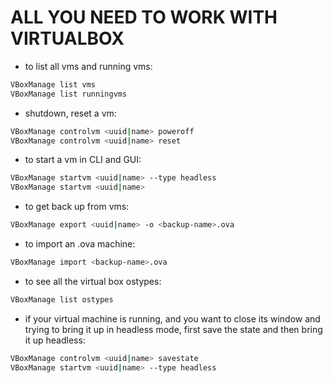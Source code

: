 # ALL YOU NEED TO WORK WITH VIRTUALBOX

+ to list all vms and running vms:
```bash
VBoxManage list vms
VBoxManage list runningvms
```

+ shutdown, reset a vm:
```bash
VBoxManage controlvm <uuid|name> poweroff
VBoxManage controlvm <uuid|name> reset
```

+ to start a vm in CLI and GUI:
```bash
VBoxManage startvm <uuid|name> --type headless
VBoxManage startvm <uuid|name>
```

+ to get back up from vms:
```bash
VBoxManage export <uuid|name> -o <backup-name>.ova
```

+ to import an .ova machine:
```bash
VBoxManage import <backup-name>.ova
```

+ to see all the virtual box ostypes:
```bash
VBoxManage list ostypes
```

+ if your virtual machine is running, and you want to close its window and
    trying to bring it up in headless mode, first save the state and then bring
    it up headless:

```bash
VBoxManage controlvm <uuid|name> savestate
VBoxManage startvm <uuid|name> --type headless
```

